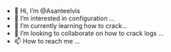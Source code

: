 - 👋 Hi, I’m @Asanteelvis
- 👀 I’m interested in configuration ...
- 🌱 I’m currently learning how to crack...
- 💞️ I’m looking to collaborate on how to crack logs  ...
- 📫 How to reach me ...

<!---
Asanteelvis/Asanteelvis is a ✨ special ✨ repository because its `README.md` (this file) appears on your GitHub profile.
You can click the Preview link to take a look at your changes.
--->
